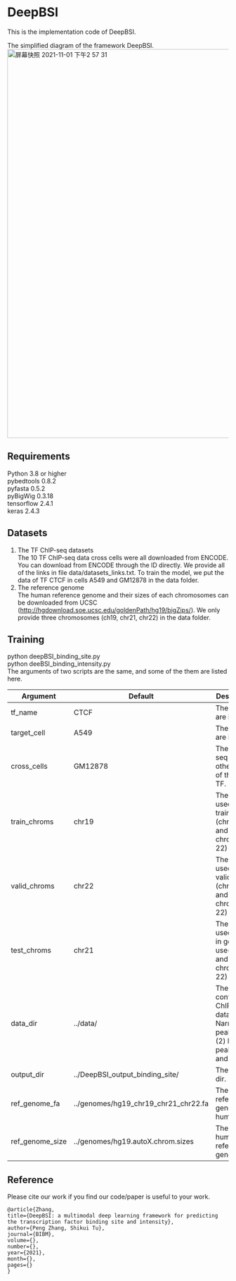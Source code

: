 # DeepBSI

This is the implementation code of DeepBSI.      

The simplified diagram of the framework DeepBSI.
<img width="883" alt="屏幕快照 2021-11-01 下午2 57 31" src="https://user-images.githubusercontent.com/7290698/139633484-b0700273-3367-41f1-8bc7-8a5503667b0c.png">

## Requirements
Python 3.8 or higher  
pybedtools 0.8.2  
pyfasta 0.5.2   
pyBigWig 0.3.18   
tensorflow 2.4.1    
keras 2.4.3  

## Datasets
1. The TF ChIP-seq datasets   
The 10 TF ChIP-seq data cross cells were all downloaded from ENCODE. You can download from ENCODE through the ID directly. We provide all of the links in file data/datasets_links.txt. To train the model, we put the data of TF CTCF in cells A549 and GM12878 in the data folder.
2. The reference genome     
The human reference genome and their sizes of each chromosomes can be downloaded from UCSC (http://hgdownload.soe.ucsc.edu/goldenPath/hg19/bigZips/). We only provide three chromosomes (ch19, chr21, chr22) in the data folder.

## Training
python deepBSI_binding_site.py    
python deeBSI_binding_intensity.py    
The arguments of two scripts are the same, and some of the them are listed here.

|Argument|Default|Description|
|---|---|----|
| tf_name|  CTCF|  The TF you are interest. |
| target_cell|  A549|  The cell you are interest. |
| cross_cells|  GM12878|  The ChIP-seq data in other cells of the same TF. |
| train_chroms|  chr19|  The chroms used to train (chromX and chrom1-22) |
| valid_chroms|  chr22|  The chroms used to valid (chromX and chrom1-22) |
| test_chroms|  chr21|  The chroms used to test in general use(chromX and chrom1-22) |
| data_dir|  ../data/|  The fold contain TF ChIP-seq data. (1) Narrow peak(bed). (2) broad peak(bed) and signal  |values(bigwig)
| output_dir|  ../DeepBSI_output_binding_site/|  The output dir. |
| ref_genome_fa|  ../genomes/hg19_chr19_chr21_chr22.fa|  The reference genome of human. |
| ref_genome_size|  ../genomes/hg19.autoX.chrom.sizes|  The size of human reference genome.) |



## Reference
Please cite our work if you find our code/paper is useful to your work.

```   
@article{Zhang, 
title={DeepBSI: a multimodal deep learning framework for predicting the transcription factor binding site and intensity}, 
author={Peng Zhang, Shikui Tu}, 
journal={BIBM}, 
volume={}, 
number={}, 
year={2021}, 
month={}, 
pages={} 
}
```

